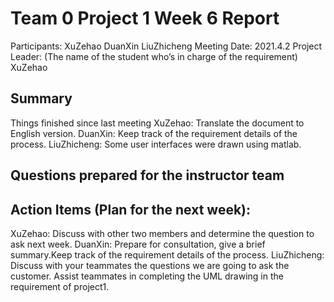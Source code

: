 # Team 0 Project 1 Week 6 Report
Participants:  XuZehao DuanXin LiuZhicheng
Meeting Date:  2021.4.2
Project Leader: (The name of the student who’s in charge of the requirement) XuZehao
## Summary
Things finished since last meeting
XuZehao:
Translate the document to English version.
DuanXin:
Keep track of the requirement details of the process.
LiuZhicheng:
Some user interfaces were drawn using matlab.

## Questions prepared for the instructor team

## Action Items (Plan for the next week):
XuZehao:
Discuss with other two members and determine the question to ask next week. 
DuanXin:
Prepare for consultation, give a brief summary.Keep track of the requirement details of the process.
LiuZhicheng:
Discuss with your teammates the questions we are going to ask the customer. Assist teammates in completing the UML drawing in the requirement of project1.


